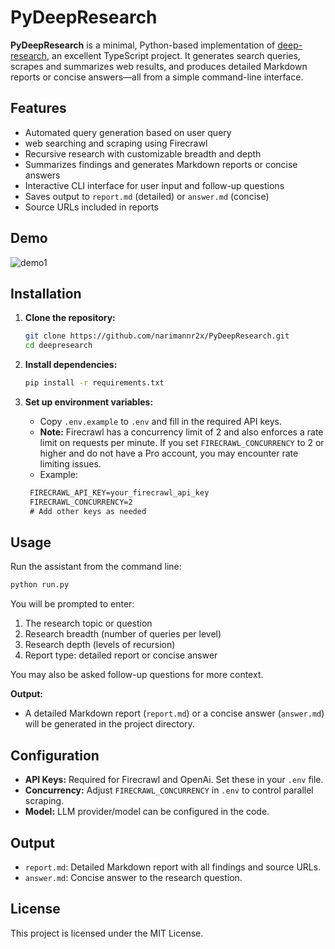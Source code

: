 # PyDeepResearch

**PyDeepResearch** is a minimal, Python-based implementation of [deep-research](https://github.com/dzhng/deep-research), an excellent TypeScript project. It generates search queries, scrapes and summarizes web results, and produces detailed Markdown reports or concise answers—all from a simple command-line interface.

## Features

- Automated query generation based on user query
- web searching and scraping using Firecrawl
- Recursive research with customizable breadth and depth
- Summarizes findings and generates Markdown reports or concise answers
- Interactive CLI interface for user input and follow-up questions
- Saves output to `report.md` (detailed) or `answer.md` (concise)
- Source URLs included in reports

## Demo

![demo1](.github/visuals/pydeepresearch.gif)

## Installation

1. **Clone the repository:**

   ```bash
   git clone https://github.com/narimannr2x/PyDeepResearch.git
   cd deepresearch
   ```

2. **Install dependencies:**

   ```bash
   pip install -r requirements.txt
   ```

3. **Set up environment variables:**

   - Copy `.env.example` to `.env` and fill in the required API keys.
   - **Note:** Firecrawl has a concurrency limit of 2 and also enforces a rate limit on requests per minute. If you set `FIRECRAWL_CONCURRENCY` to 2 or higher and do not have a Pro account, you may encounter rate limiting issues.
   - Example:

   ```txt
    FIRECRAWL_API_KEY=your_firecrawl_api_key
    FIRECRAWL_CONCURRENCY=2
    # Add other keys as needed
   ```

## Usage

Run the assistant from the command line:

```bash
python run.py
```

You will be prompted to enter:

1. The research topic or question
2. Research breadth (number of queries per level)
3. Research depth (levels of recursion)
4. Report type: detailed report or concise answer

You may also be asked follow-up questions for more context.

**Output:**

- A detailed Markdown report (`report.md`) or a concise answer (`answer.md`) will be generated in the project directory.

## Configuration

- **API Keys:** Required for Firecrawl and OpenAi. Set these in your `.env` file.
- **Concurrency:** Adjust `FIRECRAWL_CONCURRENCY` in `.env` to control parallel scraping.
- **Model:** LLM provider/model can be configured in the code.

## Output

- `report.md`: Detailed Markdown report with all findings and source URLs.
- `answer.md`: Concise answer to the research question.

## License

This project is licensed under the MIT License.

